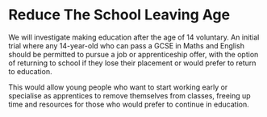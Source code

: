 Reduce The School Leaving Age
=============================

We will investigate making education after the age of 14 voluntary. An 
initial trial where any 14-year-old who can pass a GCSE in Maths and 
English should be permitted to pursue a job or apprenticeship offer, 
with the option of returning to school if they lose their placement or 
would prefer to return to education.

This would allow young people who want to start working early or 
specialise as apprentices to remove themselves from classes, freeing up 
time and resources for those who would prefer to continue in education. 
